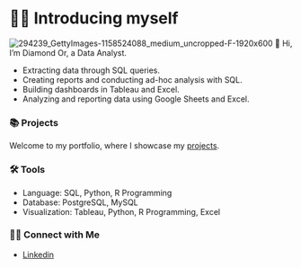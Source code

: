# 🧑🏻 Introducing myself
![294239_GettyImages-1158524088_medium_uncropped-F-1920x600](https://github.com/user-attachments/assets/84b3e278-ec7e-49a4-a812-ce8969612741)
👋 Hi, I’m Diamond Or, a Data Analyst.
- Extracting data through SQL queries.
- Creating reports and conducting ad-hoc analysis with SQL.
- Building dashboards in Tableau and Excel.
- Analyzing and reporting data using Google Sheets and Excel.

### 📚 Projects
Welcome to my portfolio, where I showcase my [projects](https://github.com/diamond-or/Project-Guide).

### 🛠️ Tools
- Language: SQL, Python, R Programming 
- Database: PostgreSQL, MySQL
- Visualization: Tableau, Python, R Programming, Excel

### 👋🏻 Connect with Me
- [Linkedin](https://www.linkedin.com/in/diamond-or/)


